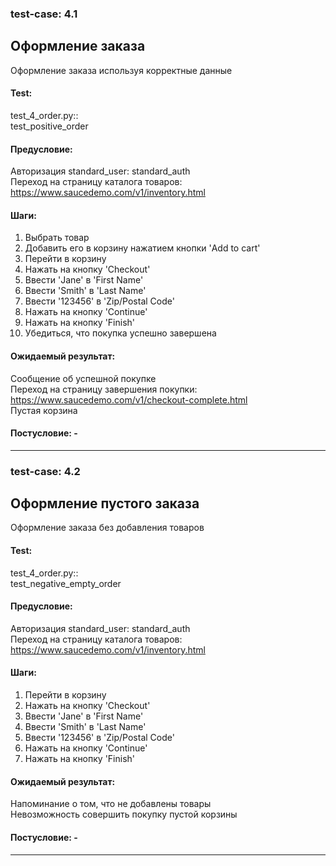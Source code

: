 ### test-case: 4.1  
## Оформление заказа  
Оформление заказа используя корректные данные  
#### Test:  
test_4_order.py::  
test_positive_order  
#### Предусловие:  
Авторизация standard_user: standard_auth  
Переход на страницу каталога товаров:  
https://www.saucedemo.com/v1/inventory.html  
#### Шаги:  
1. Выбрать товар  
2. Добавить его в корзину нажатием кнопки 'Add to cart'  
3. Перейти в корзину  
4. Нажать на кнопку 'Checkout'  
5. Ввести 'Jane' в 'First Name'  
6. Ввести 'Smith' в 'Last Name'  
7. Ввести '123456' в 'Zip/Postal Code'  
8. Нажать на кнопку 'Continue'  
9. Нажать на кнопку 'Finish'  
10. Убедиться, что покупка успешно завершена  
#### Ожидаемый результат:  
Сообщение об успешной покупке  
Переход на страницу завершения покупки:  
https://www.saucedemo.com/v1/checkout-complete.html  
Пустая корзина
#### Постусловие: -  

----------------------------------------------------------------

### test-case: 4.2  
## Оформление пустого заказа  
Оформление заказа без добавления товаров  
#### Test:  
test_4_order.py::  
test_negative_empty_order  
#### Предусловие:  
Авторизация standard_user: standard_auth  
Переход на страницу каталога товаров:  
https://www.saucedemo.com/v1/inventory.html  
#### Шаги:    
1. Перейти в корзину  
2. Нажать на кнопку 'Checkout'  
3. Ввести 'Jane' в 'First Name'  
4. Ввести 'Smith' в 'Last Name'  
5. Ввести '123456' в 'Zip/Postal Code'  
6. Нажать на кнопку 'Continue'  
7. Нажать на кнопку 'Finish'  
#### Ожидаемый результат:  
Напоминание о том, что не добавлены товары  
Невозможность совершить покупку пустой корзины  
#### Постусловие: -  

----------------------------------------------------------------
